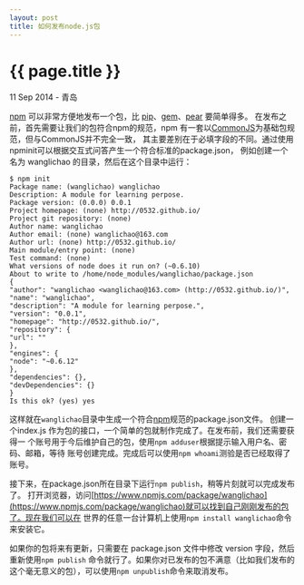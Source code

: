 ```yaml
---
layout: post
title: 如何发布node.js包
---
```


{{ page.title }}
================

<p class="meta">11 Sep 2014 - 青岛</p>

[npm](https://www.npmjs.org/) 可以非常方便地发布一个包，比 [pip](https://pypi.python.org/pypi/pip/)、[gem](http://rubygems.org/pages/download)、[pear][3] 要简单得多。
在发布之前，首先需要让我们的包符合npm的规范，npm 有一套以[CommonJS](http://wiki.commonjs.org/wiki/Modules/1.1)为基础包规范，但与CommonJS并不完全一致，
其主要差别在于必填字段的不同。通过使用
npminit可以根据交互式问答产生一个符合标准的package.json，
例如创建一个名为 wanglichao 的目录，然后在这个目录中运行：

	$ npm init
	Package name: (wanglichao) wanglichao
	Description: A module for learning perpose.
	Package version: (0.0.0) 0.0.1
	Project homepage: (none) http://0532.github.io/
	Project git repository: (none)
	Author name: wanglichao
	Author email: (none) wanglichao@163.com
	Author url: (none) http://0532.github.io/
	Main module/entry point: (none)
	Test command: (none)
	What versions of node does it run on? (~0.6.10)
	About to write to /home/node_modules/wanglichao/package.json
	{
	"author": "wanglichao <wanglichao@163.com> (http://0532.github.io/)",
	"name": "wanglichao",
	"description": "A module for learning perpose.",
	"version": "0.0.1",
	"homepage": "http://0532.github.io/",
	"repository": {
	"url": ""
	},
	"engines": {
	"node": "~0.6.12"
	},
	"dependencies": {},
	"devDependencies": {}
	}
	Is this ok? (yes) yes   
	
	
这样就在`wanglichao`目录中生成一个符合[npm](https://www.npmjs.org/)规范的package.json文件。
创建一个index.js 作为包的接口，一个简单的包就制作完成了。在发布前，我们还需要获得一
个账号用于今后维护自己的包，使用`npm adduser`根据提示输入用户名、密码、邮箱，等待
账号创建完成。完成后可以使用`npm whoami`测验是否已经取得了账号。 

 
接下来，在package.json所在目录下运行`npm publish`，稍等片刻就可以完成发布了。
打开浏览器，访问[https://www.npmjs.com/package/wanglichao](https://www.npmjs.com/package/wanglichao)就可以找到自己刚刚发布的包了。现在我们可以在
世界的任意一台计算机上使用`npm install wanglichao`命令来安装它。 
 
 
如果你的包将来有更新，只需要在 package.json 文件中修改 version 字段，然后重新使用`npm publish`
命令就行了。如果你对已发布的包不满意（比如我们发布的这个毫无意义的包），可以使用`npm unpublish`命令来取消发布。 


[3]: http://pear.php.net/
[7]: http://0532.github.io/
